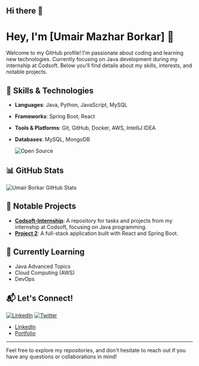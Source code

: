 ## Hi there 👋
# Hey, I'm [Umair Mazhar Borkar] 👋

Welcome to my GitHub profile! I'm passionate about coding and learning new technologies. Currently focusing on Java development during my internship at Codsoft. Below you'll find details about my skills, interests, and notable projects.

## 🚀 Skills & Technologies
- **Languages**: Java, Python, JavaScript, MySQL
- **Frameworks**: Spring Boot, React
- **Tools & Platforms**: Git, GitHub, Docker, AWS, IntelliJ IDEA
- **Databases**: MySQL, MongoDB

  ![Open Source](https://img.shields.io/badge/Open%20Source-Love-green)


## 📊 GitHub Stats
![Umair Borkar GitHub Stats](https://github-readme-stats.vercel.app/api?username=uborkar&show_icons=true&count_private=true&hide=prs&theme=radical)
<!--[Umair Borkar Github Statss](https://github-readme-stats.vercel.app/api?username=uborkar&repo=github-readme-stats&cache_seconds=86400&theme=ambient_gradient)-->
## 📌 Notable Projects
- [**Codsoft-Internship**](https://github.com/uborkar/Codsoft-Internship): A repository for tasks and projects from my internship at Codsoft, focusing on Java programming.
- [**Project 2**](https://github.com/uborkar/project2): A full-stack application built with React and Spring Boot.

## 🌱 Currently Learning
- Java Advanced Topics
- Cloud Computing (AWS)
- DevOps

## 📬 Let's Connect!
[![LinkedIn](https://img.shields.io/badge/LinkedIn-Connect-blue)](https://www.linkedin.com/in/umair-borkar/)
[![Twitter](https://img.shields.io/twitter/follow/UmairBorkar_004?style=social)](https://x.com/UmairBorkar_004)

- [LinkedIn](https://www.linkedin.com/in/umair-borkar/)
- [Portfolio](https://your-portfolio.com)

---

Feel free to explore my repositories, and don't hesitate to reach out if you have any questions or collaborations in mind!

